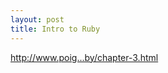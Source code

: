 ```yaml
---
layout: post
title: Intro to Ruby
---
```


<a href="http://www.poignantguide.net/ruby/chapter-3.html" target="_blank">http://www.poig...by/chapter-3.html</a>

